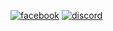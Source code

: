 [![facebook](https://img.shields.io/badge/facebook-1877F2?&style=for-the-badge&logo=Facebook&logoColor=FFFFFF)](https://www.facebook.com/MR.MINSUNG/)
[![discord](https://img.shields.io/badge/Discord-#5865F2?style=for-the-badge&logo=Discord&logoColor=FFFFFF)](https://discord.gg/8e832MPwSD/)

